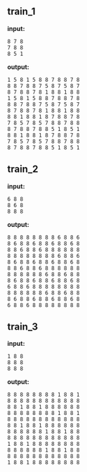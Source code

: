 
## train_1

**input:**
```
8 7 8
7 8 8
8 5 1
```


**output:**
```
1 5 8 1 5 8 8 7 8 8 7 8
8 8 7 8 8 7 5 8 7 5 8 7
8 7 8 8 7 8 1 8 8 1 8 8
1 5 8 1 5 8 8 7 8 8 7 8
8 8 7 8 8 7 5 8 7 5 8 7
8 7 8 8 7 8 1 8 8 1 8 8
8 8 1 8 8 1 8 7 8 8 7 8
7 8 5 7 8 5 7 8 8 7 8 8
8 7 8 8 7 8 8 5 1 8 5 1
8 8 1 8 8 1 8 7 8 8 7 8
7 8 5 7 8 5 7 8 8 7 8 8
8 7 8 8 7 8 8 5 1 8 5 1
```


## train_2

**input:**
```
6 8 8
8 6 8
8 8 8
```


**output:**
```
8 8 8 8 8 8 8 8 6 8 8 6
8 6 8 8 6 8 8 6 8 8 6 8
8 8 6 8 8 6 8 8 8 8 8 8
8 8 8 8 8 8 8 8 6 8 8 6
8 6 8 8 6 8 8 6 8 8 6 8
8 8 6 8 8 6 8 8 8 8 8 8
8 8 8 8 8 8 6 8 8 6 8 8
8 6 8 8 6 8 8 6 8 8 6 8
6 8 8 6 8 8 8 8 8 8 8 8
8 8 8 8 8 8 6 8 8 6 8 8
8 6 8 8 6 8 8 6 8 8 6 8
6 8 8 6 8 8 8 8 8 8 8 8
```


## train_3

**input:**
```
1 8 8
8 8 8
8 8 8
```


**output:**
```
8 8 8 8 8 8 8 8 1 8 8 1
8 8 8 8 8 8 8 8 8 8 8 8
8 8 1 8 8 1 8 8 8 8 8 8
8 8 8 8 8 8 8 8 1 8 8 1
8 8 8 8 8 8 8 8 8 8 8 8
8 8 1 8 8 1 8 8 8 8 8 8
8 8 8 8 8 8 1 8 8 1 8 8
8 8 8 8 8 8 8 8 8 8 8 8
1 8 8 1 8 8 8 8 8 8 8 8
8 8 8 8 8 8 1 8 8 1 8 8
8 8 8 8 8 8 8 8 8 8 8 8
1 8 8 1 8 8 8 8 8 8 8 8
```

